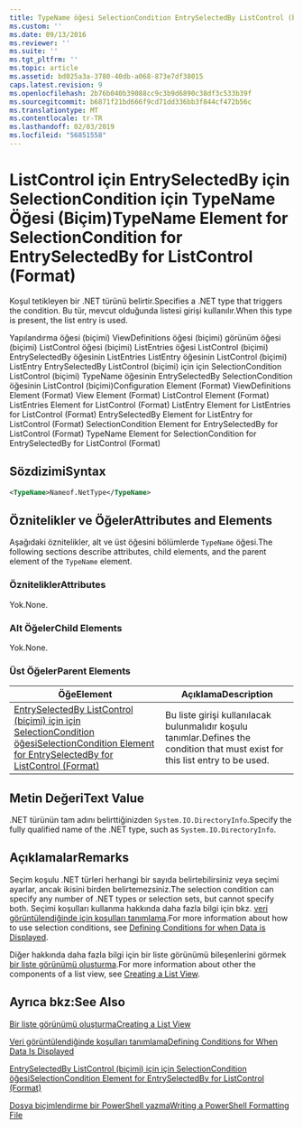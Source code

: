 ```yaml
---
title: TypeName öğesi SelectionCondition EntrySelectedBy ListControl (biçimi) için için için | Microsoft Docs
ms.custom: ''
ms.date: 09/13/2016
ms.reviewer: ''
ms.suite: ''
ms.tgt_pltfrm: ''
ms.topic: article
ms.assetid: bd025a3a-3780-40db-a068-873e7df38015
caps.latest.revision: 9
ms.openlocfilehash: 2b76b040b39088cc9c3b9d6890c38df3c533b39f
ms.sourcegitcommit: b6871f21bd666f9cd71dd336bb3f844cf472b56c
ms.translationtype: MT
ms.contentlocale: tr-TR
ms.lasthandoff: 02/03/2019
ms.locfileid: "56851558"
---
```

# <a name="typename-element-for-selectioncondition-for-entryselectedby-for-listcontrol-format"></a><span data-ttu-id="fe438-102">ListControl için EntrySelectedBy için SelectionCondition için TypeName Öğesi (Biçim)</span><span class="sxs-lookup"><span data-stu-id="fe438-102">TypeName Element for SelectionCondition for EntrySelectedBy for ListControl (Format)</span></span>

<span data-ttu-id="fe438-103">Koşul tetikleyen bir .NET türünü belirtir.</span><span class="sxs-lookup"><span data-stu-id="fe438-103">Specifies a .NET type that triggers the condition.</span></span> <span data-ttu-id="fe438-104">Bu tür, mevcut olduğunda listesi girişi kullanılır.</span><span class="sxs-lookup"><span data-stu-id="fe438-104">When this type is present, the list entry is used.</span></span>

<span data-ttu-id="fe438-105">Yapılandırma öğesi (biçimi) ViewDefinitions öğesi (biçimi) görünüm öğesi (biçimi) ListControl öğesi (biçimi) ListEntries öğesi ListControl (biçimi) EntrySelectedBy öğesinin ListEntries ListEntry öğesinin ListControl (biçimi) ListEntry EntrySelectedBy ListControl (biçimi) için için SelectionCondition ListControl (biçimi) TypeName öğesinin EntrySelectedBy SelectionCondition öğesinin ListControl (biçimi)</span><span class="sxs-lookup"><span data-stu-id="fe438-105">Configuration Element (Format) ViewDefinitions Element (Format) View Element (Format) ListControl Element (Format) ListEntries Element for ListControl (Format) ListEntry Element for ListEntries for ListControl (Format) EntrySelectedBy Element for ListEntry for ListControl (Format) SelectionCondition Element for EntrySelectedBy for ListControl (Format) TypeName Element for SelectionCondition for EntrySelectedBy for ListControl (Format)</span></span>

## <a name="syntax"></a><span data-ttu-id="fe438-106">Sözdizimi</span><span class="sxs-lookup"><span data-stu-id="fe438-106">Syntax</span></span>

```xml
<TypeName>Nameof.NetType</TypeName>
```

## <a name="attributes-and-elements"></a><span data-ttu-id="fe438-107">Öznitelikler ve Öğeler</span><span class="sxs-lookup"><span data-stu-id="fe438-107">Attributes and Elements</span></span>

<span data-ttu-id="fe438-108">Aşağıdaki öznitelikler, alt ve üst öğesini bölümlerde `TypeName` öğesi.</span><span class="sxs-lookup"><span data-stu-id="fe438-108">The following sections describe attributes, child elements, and the parent element of the `TypeName` element.</span></span>

### <a name="attributes"></a><span data-ttu-id="fe438-109">Öznitelikler</span><span class="sxs-lookup"><span data-stu-id="fe438-109">Attributes</span></span>

<span data-ttu-id="fe438-110">Yok.</span><span class="sxs-lookup"><span data-stu-id="fe438-110">None.</span></span>

### <a name="child-elements"></a><span data-ttu-id="fe438-111">Alt Öğeler</span><span class="sxs-lookup"><span data-stu-id="fe438-111">Child Elements</span></span>

<span data-ttu-id="fe438-112">Yok.</span><span class="sxs-lookup"><span data-stu-id="fe438-112">None.</span></span>

### <a name="parent-elements"></a><span data-ttu-id="fe438-113">Üst Öğeler</span><span class="sxs-lookup"><span data-stu-id="fe438-113">Parent Elements</span></span>

|<span data-ttu-id="fe438-114">Öğe</span><span class="sxs-lookup"><span data-stu-id="fe438-114">Element</span></span>|<span data-ttu-id="fe438-115">Açıklama</span><span class="sxs-lookup"><span data-stu-id="fe438-115">Description</span></span>|
|-------------|-----------------|
|[<span data-ttu-id="fe438-116">EntrySelectedBy ListControl (biçimi) için için SelectionCondition öğesi</span><span class="sxs-lookup"><span data-stu-id="fe438-116">SelectionCondition Element for EntrySelectedBy for ListControl (Format)</span></span>](./selectioncondition-element-for-entryselectedby-for-listcontrol-format.md)|<span data-ttu-id="fe438-117">Bu liste girişi kullanılacak bulunmalıdır koşulu tanımlar.</span><span class="sxs-lookup"><span data-stu-id="fe438-117">Defines the condition that must exist for this list entry to be used.</span></span>|

## <a name="text-value"></a><span data-ttu-id="fe438-118">Metin Değeri</span><span class="sxs-lookup"><span data-stu-id="fe438-118">Text Value</span></span>

<span data-ttu-id="fe438-119">.NET türünün tam adını belirttiğinizden `System.IO.DirectoryInfo`.</span><span class="sxs-lookup"><span data-stu-id="fe438-119">Specify the fully qualified name of the .NET type, such as `System.IO.DirectoryInfo`.</span></span>

## <a name="remarks"></a><span data-ttu-id="fe438-120">Açıklamalar</span><span class="sxs-lookup"><span data-stu-id="fe438-120">Remarks</span></span>

<span data-ttu-id="fe438-121">Seçim koşulu .NET türleri herhangi bir sayıda belirtebilirsiniz veya seçimi ayarlar, ancak ikisini birden belirtemezsiniz.</span><span class="sxs-lookup"><span data-stu-id="fe438-121">The selection condition can specify any number of .NET types or selection sets, but cannot specify both.</span></span> <span data-ttu-id="fe438-122">Seçimi koşulları kullanma hakkında daha fazla bilgi için bkz. [veri görüntülendiğinde için koşulları tanımlama](./defining-conditions-for-displaying-data.md).</span><span class="sxs-lookup"><span data-stu-id="fe438-122">For more information about how to use selection conditions, see [Defining Conditions for when Data is Displayed](./defining-conditions-for-displaying-data.md).</span></span>

<span data-ttu-id="fe438-123">Diğer hakkında daha fazla bilgi için bir liste görünümü bileşenlerini görmek [bir liste görünümü oluşturma](./creating-a-list-view.md).</span><span class="sxs-lookup"><span data-stu-id="fe438-123">For more information about other the components of a list view, see [Creating a List View](./creating-a-list-view.md).</span></span>

## <a name="see-also"></a><span data-ttu-id="fe438-124">Ayrıca bkz:</span><span class="sxs-lookup"><span data-stu-id="fe438-124">See Also</span></span>

[<span data-ttu-id="fe438-125">Bir liste görünümü oluşturma</span><span class="sxs-lookup"><span data-stu-id="fe438-125">Creating a List View</span></span>](./creating-a-list-view.md)

[<span data-ttu-id="fe438-126">Veri görüntülendiğinde koşulları tanımlama</span><span class="sxs-lookup"><span data-stu-id="fe438-126">Defining Conditions for When Data Is Displayed</span></span>](./defining-conditions-for-displaying-data.md)

[<span data-ttu-id="fe438-127">EntrySelectedBy ListControl (biçimi) için için SelectionCondition öğesi</span><span class="sxs-lookup"><span data-stu-id="fe438-127">SelectionCondition Element for EntrySelectedBy for ListControl (Format)</span></span>](./selectioncondition-element-for-entryselectedby-for-listcontrol-format.md)

[<span data-ttu-id="fe438-128">Dosya biçimlendirme bir PowerShell yazma</span><span class="sxs-lookup"><span data-stu-id="fe438-128">Writing a PowerShell Formatting File</span></span>](./writing-a-powershell-formatting-file.md)
